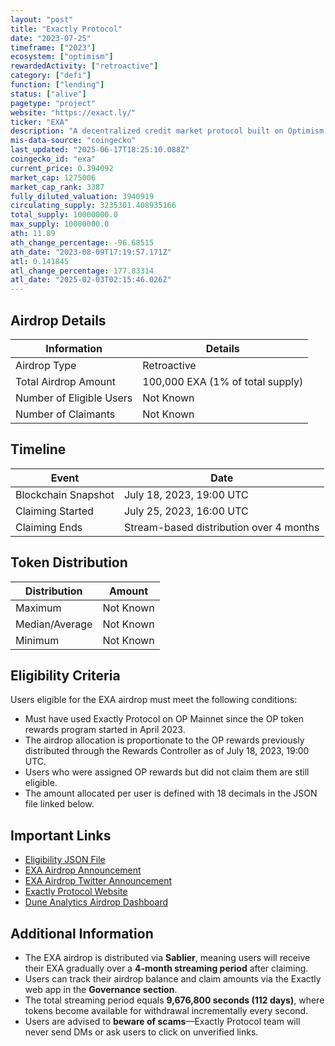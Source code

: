 ```yaml
---
layout: "post"
title: "Exactly Protocol"
date: "2023-07-25"
timeframe: ["2023"]
ecosystem: ["optimism"]
rewardedActivity: ["retroactive"]
category: ["defi"]
function: ["lending"]
status: ["alive"]
pagetype: "project"
website: "https://exact.ly/"
ticker: "EXA"
description: "A decentralized credit market protocol built on Optimism (OP Mainnet) that allows users to lend and borrow assets efficiently."
mis-data-source: "coingecko"
last_updated: "2025-06-17T18:25:10.088Z"
coingecko_id: "exa"
current_price: 0.394092
market_cap: 1275006
market_cap_rank: 3387
fully_diluted_valuation: 3940919
circulating_supply: 3235301.408935166
total_supply: 10000000.0
max_supply: 10000000.0
ath: 11.89
ath_change_percentage: -96.68515
ath_date: "2023-08-09T17:19:57.171Z"
atl: 0.141845
atl_change_percentage: 177.83314
atl_date: "2025-02-03T02:15:46.026Z"
---
```


## Airdrop Details

| Information              | Details                          |
| ------------------------ | -------------------------------- |
| Airdrop Type             | Retroactive                      |
| Total Airdrop Amount     | 100,000 EXA (1% of total supply) |
| Number of Eligible Users | Not Known                        |
| Number of Claimants      | Not Known                        |

## Timeline

| Event               | Date                                    |
| ------------------- | --------------------------------------- |
| Blockchain Snapshot | July 18, 2023, 19:00 UTC                |
| Claiming Started    | July 25, 2023, 16:00 UTC                |
| Claiming Ends       | Stream-based distribution over 4 months |

## Token Distribution

| Distribution   | Amount    |
| -------------- | --------- |
| Maximum        | Not Known |
| Median/Average | Not Known |
| Minimum        | Not Known |

## Eligibility Criteria

Users eligible for the EXA airdrop must meet the following conditions:

- Must have used Exactly Protocol on OP Mainnet since the OP token rewards program started in April 2023.
- The airdrop allocation is proportionate to the OP rewards previously distributed through the Rewards Controller as of July 18, 2023, 19:00 UTC.
- Users who were assigned OP rewards but did not claim them are still eligible.
- The amount allocated per user is defined with 18 decimals in the JSON file linked below.

## Important Links

- [Eligibility JSON File](https://github.com/exactly/protocol/blob/main/scripts/airdrop.json)
- [EXA Airdrop Announcement](https://medium.com/@exactly_protocol/the-exa-airdrop-is-here-8d55adae7faf)
- [EXA Airdrop Twitter Announcement](https://x.com/ExactlyProtocol/status/1684182319832399872)
- [Exactly Protocol Website](https://exact.ly/)
- [Dune Analytics Airdrop Dashboard](https://dune.com/exactly/exactly-airdrop)

## Additional Information

- The EXA airdrop is distributed via **Sablier**, meaning users will receive their EXA gradually over a **4-month streaming period** after claiming.
- Users can track their airdrop balance and claim amounts via the Exactly web app in the **Governance section**.
- The total streaming period equals **9,676,800 seconds (112 days)**, where tokens become available for withdrawal incrementally every second.
- Users are advised to **beware of scams**—Exactly Protocol team will never send DMs or ask users to click on unverified links.